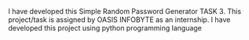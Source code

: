 I have developed this Simple Random Password Generator TASK 3. This project/task is assigned by OASIS INFOBYTE as an internship. I have developed this project using python programming language
